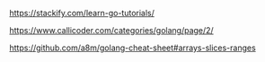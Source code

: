 https://stackify.com/learn-go-tutorials/

https://www.callicoder.com/categories/golang/page/2/

https://github.com/a8m/golang-cheat-sheet#arrays-slices-ranges

